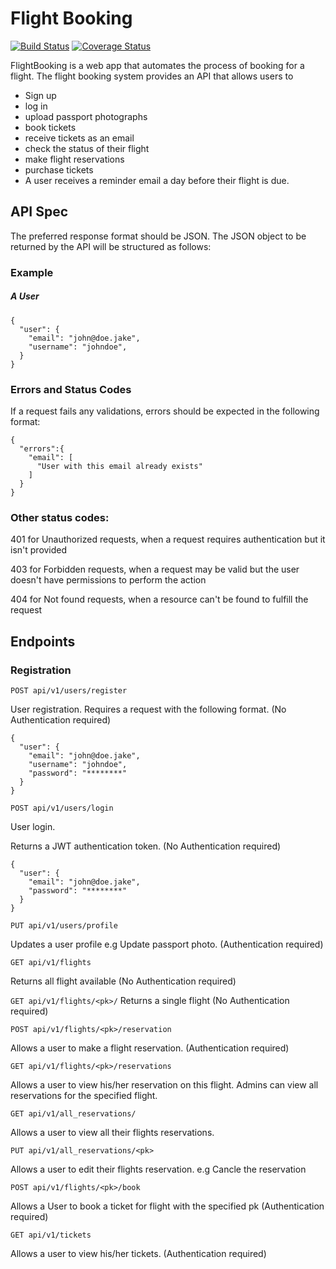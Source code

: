 # Flight Booking

[![Build Status](https://travis-ci.org/esirK/FlightBooking.svg?branch=develop)](https://travis-ci.org/esirK/FlightBooking)
[![Coverage Status](https://coveralls.io/repos/github/esirK/FlightBooking/badge.svg?branch=develop)](https://coveralls.io/github/esirK/FlightBooking?branch=develop)

FlightBooking is a web app that automates the process of booking for a flight.
The flight booking system provides an API that allows users to 

* Sign up
* log in
* upload passport photographs
* book tickets
* receive tickets as an email
* check the status of their flight
* make flight reservations
* purchase tickets
* A user receives a reminder email a day before their flight is due.

## API Spec
The preferred response format should be JSON.
The JSON object to be returned by the API will be structured as follows:
### Example
##### A User 
```source-json
{
  "user": {
    "email": "john@doe.jake",
    "username": "johndoe",
  }
}
```
### Errors and Status Codes
If a request fails any validations, errors should be expected in the following format:
```source-json
{
  "errors":{
    "email": [
      "User with this email already exists"
    ]
  }
}
```
### Other status codes:
401 for Unauthorized requests, when a request requires authentication but it isn't provided

403 for Forbidden requests, when a request may be valid but the user doesn't have permissions to perform the action

404 for Not found requests, when a resource can't be found to fulfill the request

## Endpoints
### Registration

`POST api/v1/users/register`

User registration.
Requires a request with the following format. (No Authentication required)
```source-json
{
  "user": {
    "email": "john@doe.jake",
    "username": "johndoe",
    "password": "********"
  }
}
```
`POST api/v1/users/login`

User login.

Returns a JWT authentication token. (No Authentication required)
```source-json
{
  "user": {
    "email": "john@doe.jake",
    "password": "********"
  }
}
```
`PUT api/v1/users/profile`

Updates a user profile e.g Update passport photo. (Authentication required)

`GET api/v1/flights`

Returns all flight available (No Authentication required)

`GET api/v1/flights/<pk>/`
Returns a single flight (No Authentication required)

`POST api/v1/flights/<pk>/reservation`

Allows a user to make a flight reservation. (Authentication required)

`GET api/v1/flights/<pk>/reservations`

Allows a user to view his/her reservation on this flight.
Admins can view all reservations for the specified flight.

`GET api/v1/all_reservations/`

Allows a user to view all their flights reservations.

`PUT api/v1/all_reservations/<pk>`

Allows a user to edit their flights reservation. e.g Cancle the reservation


`POST api/v1/flights/<pk>/book`

Allows a User to book a ticket for flight with the specified pk (Authentication required)

`GET api/v1/tickets` 

Allows a user to view his/her tickets. (Authentication required)
